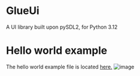 # GlueUi
A UI library built upon pySDL2, for Python 3.12

# Hello world example
The hello world example file is located [here.](https://github.com/CodyNinja1/GlueUi/blob/main/examples/helloworld.py)
![image](https://github.com/user-attachments/assets/d2dfdb81-9ca4-480f-b796-52e4a86083de)
